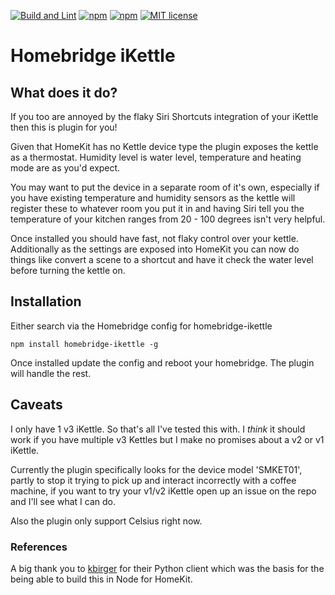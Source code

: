 [![Build and Lint](https://github.com/brian-su/homebridge-iKettle/actions/workflows/build.yml/badge.svg)](https://github.com/brian-su/homebridge-iKettle/actions/workflows/build.yml)
[![npm](https://img.shields.io/npm/v/homebridge-iKettle.svg)](https://www.npmjs.com/package/homebridge-iKettle)
[![npm](https://img.shields.io/npm/dt/homebridge-iKettle.svg)](https://www.npmjs.com/package/homebridge-iKettle)
[![MIT license](https://img.shields.io/badge/license-MIT-blue.svg)](LICENSE)

# Homebridge iKettle

## What does it do?

If you too are annoyed by the flaky Siri Shortcuts integration of your iKettle then this is plugin for you!

Given that HomeKit has no Kettle device type the plugin exposes the kettle as a thermostat. Humidity level is water level, temperature and heating mode are as you'd expect.

You may want to put the device in a separate room of it's own, especially if you have existing temperature and humidity sensors as the kettle will register these to whatever room you put it in and having Siri tell you the temperature of your kitchen ranges from 20 - 100 degrees isn't very helpful.

Once installed you should have fast, not flaky control over your kettle. Additionally as the settings are exposed into HomeKit you can now do things like convert a scene to a shortcut and have it check the water level before turning the kettle on.

## Installation

Either search via the Homebridge config for homebridge-ikettle

```
npm install homebridge-ikettle -g
```

Once installed update the config and reboot your homebridge. The plugin will handle the rest.

## Caveats

I only have 1 v3 iKettle. So that's all I've tested this with. I _think_ it should work if you have multiple v3 Kettles but I make no promises about a v2 or v1 iKettle.

Currently the plugin specifically looks for the device model 'SMKET01', partly to stop it trying to pick up and interact incorrectly with a coffee machine, if you want to try your v1/v2 iKettle open up an issue on the repo and I'll see what I can do.

Also the plugin only support Celsius right now.

### References

A big thank you to [kbirger](https://github.com/kbirger/smarter-kettle-client) for their Python client which was the basis for the being able to build this in Node for HomeKit.
